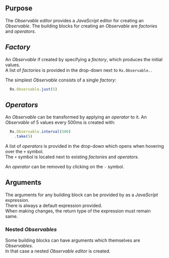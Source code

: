 ## Purpose
The *Observable editor* provides a *JavaScript* editor for creating an *Observable*.
The building blocks for creating an *Observable* are *factories* and *operators*.

## *Factory*
An *Observable* if created by specifying a *factory*, which produces the initial values.  
A list of *factories* is provided in the drop-down next to `Rx.Observable.`.

The simplest *Observable* consists of a single *factory*:
```js
  Rx.Observable.just(5)
```

## *Operators*
An *Observable* can be transformed by applying an *operator* to it.
An *Observable* of 5 values every 500ms is created with:
```js
  Rx.Observable.interval(500)
    .take(5)
```

A list of *operators* is provided in the drop-down which opens when hovering over the `+` symbol.  
The `+` symbol is located next to existing *factories* and *operators*.  

An *operator* can be removed by clicking on the `-` symbol.

## Arguments

The arguments for any building block can be provided by as a *JavaScript* expression.  
There is always a default expression provided.  
When making changes, the return type of the expression must remain same.

### Nested *Observables*

Some building blocks can have arguments which themselves are *Observables*.  
In that case a nested *Observable editor* is created.  
